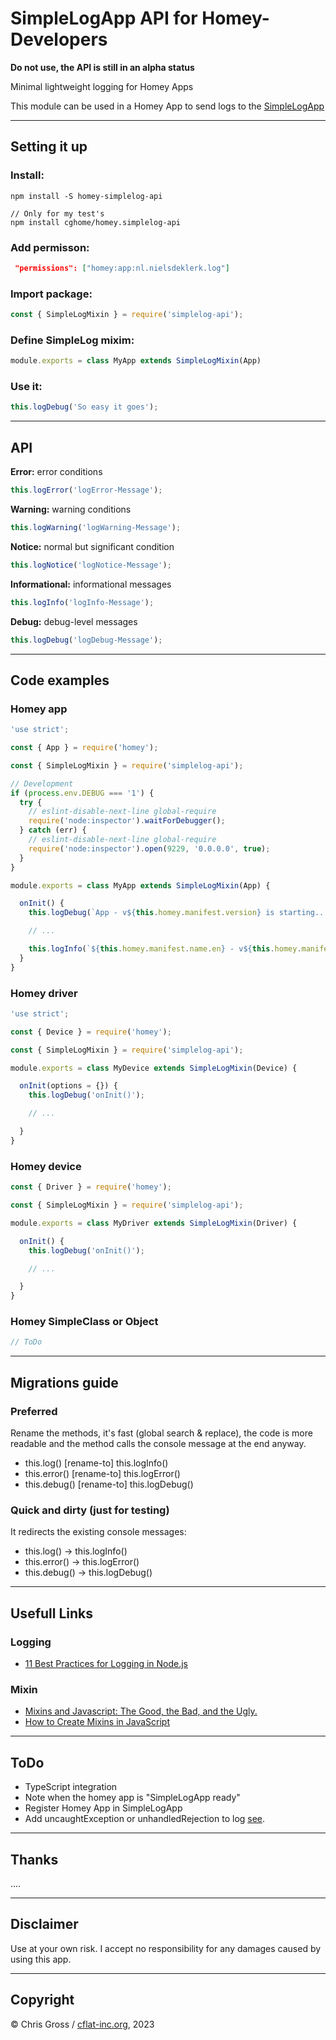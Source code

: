 # SimpleLogApp API for Homey-Developers

**Do not use, the API is still in an alpha status**

Minimal lightweight logging for Homey Apps

This module can be used in a Homey App to send logs to the [SimpleLogApp](https://homey.app/de-ch/app/nl.nielsdeklerk.log/Simple-LOG)

---

## Setting it up

### Install:

````
npm install -S homey-simplelog-api

// Only for my test's
npm install cghome/homey.simplelog-api
````

### Add permisson: 

```json
 "permissions": ["homey:app:nl.nielsdeklerk.log"]
```

### Import package:

```js
const { SimpleLogMixin } = require('simplelog-api');
```

### Define SimpleLog mixim:

```js
module.exports = class MyApp extends SimpleLogMixin(App)
```

### Use it:

```js
this.logDebug('So easy it goes');
```

---

## API

**Error:** error conditions
```js
this.logError('logError-Message');
```

**Warning:** warning conditions
```js
this.logWarning('logWarning-Message');
```

**Notice:** normal but significant condition
```js
this.logNotice('logNotice-Message');
```

**Informational:** informational messages
```js
this.logInfo('logInfo-Message');
```

**Debug:** debug-level messages
```js
this.logDebug('logDebug-Message');
```

---

## Code examples

### Homey app

```js
'use strict';

const { App } = require('homey');

const { SimpleLogMixin } = require('simplelog-api');

// Development
if (process.env.DEBUG === '1') {
  try {
    // eslint-disable-next-line global-require
    require('node:inspector').waitForDebugger();
  } catch (err) {
    // eslint-disable-next-line global-require
    require('node:inspector').open(9229, '0.0.0.0', true);
  }
}

module.exports = class MyApp extends SimpleLogMixin(App) {

  onInit() {
    this.logDebug(`App - v${this.homey.manifest.version} is starting...`);

    // ...

    this.logInfo(`${this.homey.manifest.name.en} - v${this.homey.manifest.version} is started`);
  }
}
```

### Homey driver

```js
'use strict';

const { Device } = require('homey');

const { SimpleLogMixin } = require('simplelog-api');

module.exports = class MyDevice extends SimpleLogMixin(Device) {

  onInit(options = {}) {
    this.logDebug('onInit()');

    // ...

  }
}
```

### Homey device

```js
const { Driver } = require('homey');

const { SimpleLogMixin } = require('simplelog-api');

module.exports = class MyDriver extends SimpleLogMixin(Driver) {

  onInit() {
    this.logDebug('onInit()');

    // ...

  }
}

```

### Homey SimpleClass or Object

```js
// ToDo
```

---

## Migrations guide

### Preferred

Rename the methods, it's fast (global search & replace), the code is more readable and the method calls the console message at the end anyway.

- this.log() [rename-to] this.logInfo()
- this.error() [rename-to] this.logError()
- this.debug() [rename-to] this.logDebug()
  
### Quick and dirty (just for testing)

It redirects the existing console messages:

- this.log() -> this.logInfo()
- this.error() -> this.logError()
- this.debug() -> this.logDebug()

---

## Usefull Links

### Logging

- [11 Best Practices for Logging in Node.js](https://betterstack.com/community/guides/logging/nodejs-logging-best-practices/)

### Mixin

- [Mixins and Javascript: The Good, the Bad, and the Ugly.](https://justinfagnani.com/2015/12/21/real-mixins-with-javascript-classes)
- [How to Create Mixins in JavaScript](https://blog.bitsrc.io/mixin-in-javascript-7a7eaa6d4920)

---

## ToDo

- TypeScript integration
- Note when the homey app is "SimpleLogApp ready"
- Register Homey App in SimpleLogApp
- Add uncaughtException or unhandledRejection to log [see](https://betterstack.com/community/guides/logging/nodejs-logging-best-practices/).

---

## Thanks

....

---

## Disclaimer

Use at your own risk. I accept no responsibility for any damages caused by using this app.

---

## Copyright

© Chris Gross / [cflat-inc.org](cflat-inc.org), 2023
